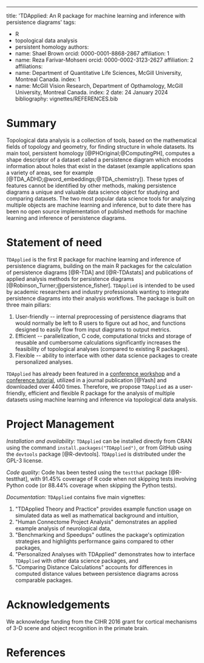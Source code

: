 
---
title: 'TDApplied: An R package for machine learning and inference with persistence diagrams'
tags:
  - R
  - topological data analysis
  - persistent homology
authors:
  - name: Shael Brown
    orcid: 0000-0001-8868-2867
    affiliation: 1
  - name: Reza Farivar-Mohseni
    orcid: 0000-0002-3123-2627
    affiliation: 2
affiliations:
 - name: Department of Quantitative Life Sciences, McGill University, Montreal Canada.
   index: 1
 - name: McGill Vision Research, Department of Opthamology, McGill University, Montreal Canada.
   index: 2
date: 24 January 2024
bibliography: vignettes/REFERENCES.bib

# Summary

Topological data analysis is a collection of tools, based on the mathematical fields of topology and geometry, for finding structure in whole datasets. Its main tool, persistent homology [@PHOriginal;@ComputingPH], computes a shape descriptor of a dataset called a persistence diagram which encodes information about holes that exist in the dataset (example applications span a variety of areas, see for example [@TDA_ADHD;@word_embeddings;@TDA_chemistry]). These types of features cannot be identified by other methods, making persistence diagrams a unique and valuable data science object for studying and comparing datasets. The two most popular data science tools for analyzing multiple objects are machine learning and inference, but to date there has been no open source implementation of published methods for machine learning and inference of persistence diagrams.

# Statement of need

`TDApplied` is the first R package for machine learning and inference of persistence diagrams, building on the main R packages for the calculation of persistence diagrams [@R-TDA] and [@R-TDAstats] and publications of applied analysis methods for persistence diagrams [@Robinson_Turner;@persistence_fisher]. `TDApplied` is intended to be used by academic researchers and industry professionals wanting to integrate persistence diagrams into their analysis workflows. The package is built on three main pillars:

1. User-friendly -- internal preprocessing of persistence diagrams that would normally be left to R users to figure out ad hoc, and functions designed to easily flow from input diagrams to output metrics.
2. Efficient -- parallelization, C code, computational tricks and storage of reusable and cumbersome calculations significantly increases the feasibility of topological analyses (compared to existing R packages).
3. Flexible -- ability to interface with other data science packages to create  personalized analyses.

`TDApplied` has already been featured in a [conference workshop](https://github.com/WoComtoQC/wocomtoqc.github.io/blob/main/abstract.md) and a [conference tutorial](https://www.ihcisociety.org/program/tutorial-lecture), utilized in a journal publication [@Yash] and downloaded over 4400 times. Therefore, we propose `TDApplied` as a user-friendly, efficient and flexible R package for the analysis of multiple datasets using machine learning and inference via topological data analysis.

# Project Management

*Installation and availability:* `TDApplied` can be installed directly from CRAN using the command `install.packages("TDApplied")`, or from GitHub using the `devtools` package [@R-devtools]. `TDApplied` is distributed under the GPL-3 license.

*Code quality:* Code has been tested using the `testthat` package [@R-testthat], with 91.45\% coverage of R code when not skipping tests involving Python code (or 88.44\% coverage when skipping the Python tests).

*Documentation:* `TDApplied` contains five main vignettes: 

1. "TDApplied Theory and Practice" provides example function usage on simulated data as well as mathematical background and intuition, 
2. "Human Connectome Project Analysis" demonstrates an applied example analysis of neurological data, 
3. "Benchmarking and Speedups" outlines the package's optimization strategies and highlights performance gains compared to other packages, 
4. "Personalized Analyses with TDApplied" demonstrates how to interface `TDApplied` with other data science packages, and 
5. "Comparing Distance Calculations" accounts for differences in computed distance values between persistence diagrams across comparable packages.

# Acknowledgements

We acknowledge funding from the CIHR 2016 grant for cortical mechanisms of 3-D scene and object recognition in the primate brain.

# References
